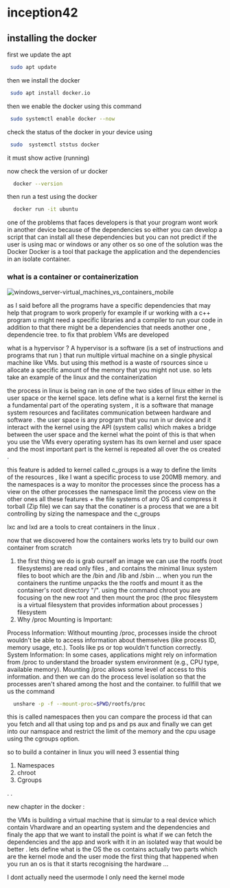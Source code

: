 # inception42
## installing the docker 
first we update the apt 
```bash
 sudo apt update
```
then we install the docker 
```bash
 sudo apt install docker.io
```
then we enable the docker using this command 

```bash
 sudo systemctl enable docker --now
```
check the status of the docker in your device using 

```bash
 sudo  systemctl ststus docker 
```
it must show active (running) 

now check the version of ur docker

```bash
  docker --version
```
then run a test using the docker 

```bash
  docker run -it ubuntu 
```
one of the problems that faces developers is that your program wont work in another device because of the dependencies 
so either you can develop a script that can install all these dependencies but you can not predict if the user is using mac or windows or any other os
so one of the solution was the Docker 
Docker is a tool that package the application and the dependencies in an isolate container.
### what is a container or containerization ###

  ![windows_server-virtual_machines_vs_containers_mobile](https://github.com/jeftani/inception42/assets/78095454/bfc10c85-9322-40a8-a571-598ecbbb3f0b)
  
as I said before all the programs have a specific dependencies that may help that program to     work properly 
    for example if ur working with a c++ program u might need a specific libraries and a             compiler to run your code 
    in addition to that there might be a dependencies that needs another one , dependencie tree.
    to fix that problem VMs are developed 

what is a hypervisor ? 
 A hypervisor is a software (is a set of instructions and programs that run ) that run multiple virtual machine on a single physical machine like VMs.
 but using this method is a waste of rsources since u allocate a specific amount of the memory that you might not use.
 so lets take an example of the linux and the containerization 
 
the process in linux is being ran in one of the two sides of linux either in the user space or the kernel space.
lets define what is a kernel first the kernel is a fundamental part of the operating system , it is a software that manage system resources and facilitates communication between hardware and software .
the user space is any program that you run in ur device and it interact with the kernel using the API (system calls) which makes a bridge between the user space and the kernel  what the point of this is that when you use the VMs every operating system has its own kernel and user space and the most important part is the kernel is repeated all over the os created .

this feature is added to kernel called c_groups is a way to define the limits of the resources , like I want a specific process to use 200MB memory.
and the namespaces is a way to monitor the processes since the process has a view on the other processes the namespace limit the process view on the other ones  all these features + the file systems of any OS and compress it torball (Zip file) 
 we can say that the conatiner is a process that we are a bit controlling by sizing the namespace and the c_groups 

lxc and lxd are a tools to creat containers in the linux .


now that we discovered how the containers works lets try to build our own container from scratch 

1) the first thing we do is grab ourself an image we can use the rootfs (root filesystems) are read only files , and contains the minimal linux system files to boot which are the /bin and /lib and /sbin ... when you run the containers the runtime unpacks the the rootfs and mount it as the container's root directory  "/". using the command chroot you are focusing on the new root and then mount the proc (the proc filesystem is a virtual filesystem that provides information about processes ) filesystem 
2) Why /proc Mounting is Important:

Process Information: Without mounting /proc, processes inside the chroot wouldn't be able to access information about themselves (like process ID, memory usage, etc.). Tools like ps or top wouldn't function correctly.
System Information: In some cases, applications might rely on information from /proc to understand the broader system environment (e.g., CPU type, available memory). Mounting /proc allows some level of access to this information. and then we can do the process level isolation so that the processes aren't shared among the host and the container.
to fullfill that we us the command 
```bash
  unshare -p -f --mount-proc=$PWD/rootfs/proc
```
this is called namespaces
then you can compare the process id that can you fetch and all that  using top and ps and ps aux
and finally we can get into our namspace and restrict the limit of the memory and the cpu usage using the cgroups option.

so to build a container in linux you will need 3 essential thing 
1) Namespaces
2) chroot
3) Cgroups
   
.
.

new chapter in the docker :

   the VMs is building a virtual machine that is simular to a real device which contain Vhardware and an opearting system and the dependencies and finaly the app that we want to install the point is what if we can fetch the dependencies and the app and work with it in an isolated way that would be better .
lets define what is the OS the os contains  actually two parts which are the kernel mode and the user mode  the first thing that happened when you run an os is that it starts recognising the hardware ...

I dont actually need the usermode  I only need the kernel mode 
